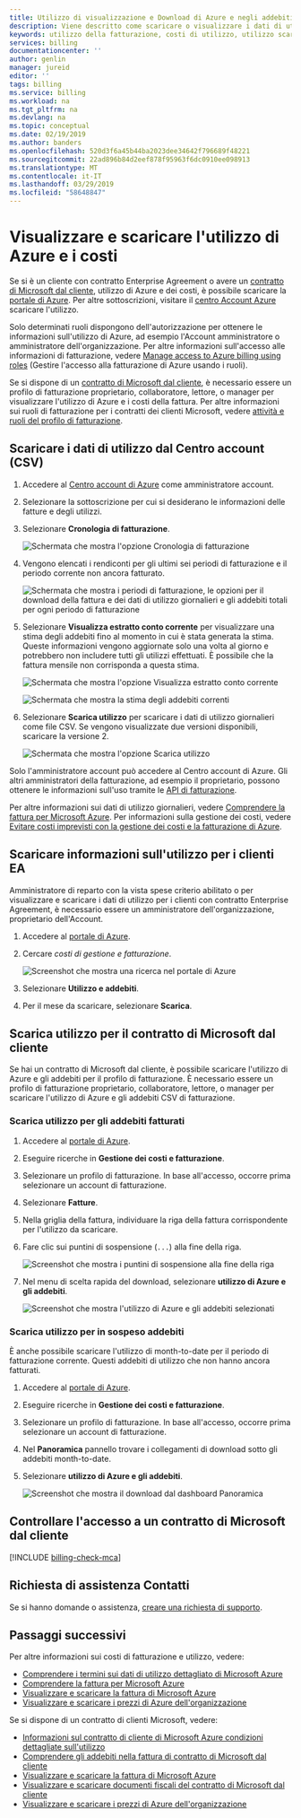 ```yaml
---
title: Utilizzo di visualizzazione e Download di Azure e negli addebiti | Microsoft Docs
description: Viene descritto come scaricare o visualizzare i dati di utilizzo giornalieri Azure e gli addebiti.
keywords: utilizzo della fatturazione, costi di utilizzo, utilizzo scaricare, visualizzare l'utilizzo, utilizzo la fattura di azure, azure
services: billing
documentationcenter: ''
author: genlin
manager: jureid
editor: ''
tags: billing
ms.service: billing
ms.workload: na
ms.tgt_pltfrm: na
ms.devlang: na
ms.topic: conceptual
ms.date: 02/19/2019
ms.author: banders
ms.openlocfilehash: 520d3f6a45b44ba2023dee34642f796689f48221
ms.sourcegitcommit: 22ad896b84d2eef878f95963f6dc0910ee098913
ms.translationtype: MT
ms.contentlocale: it-IT
ms.lasthandoff: 03/29/2019
ms.locfileid: "58648847"
---
```

# <a name="view-and-download-your-azure-usage-and-charges"></a>Visualizzare e scaricare l'utilizzo di Azure e i costi

Se si è un cliente con contratto Enterprise Agreement o avere un [contratto di Microsoft dal cliente](#check-your-access-to-a-microsoft-customer-agreement), utilizzo di Azure e dei costi, è possibile scaricare la [portale di Azure](https://portal.azure.com/). Per altre sottoscrizioni, visitare il [centro Account Azure](https://account.azure.com/Subscriptions) scaricare l'utilizzo.

Solo determinati ruoli dispongono dell'autorizzazione per ottenere le informazioni sull'utilizzo di Azure, ad esempio l'Account amministratore o amministratore dell'organizzazione. Per altre informazioni sull'accesso alle informazioni di fatturazione, vedere [Manage access to Azure billing using roles](billing-manage-access.md) (Gestire l'accesso alla fatturazione di Azure usando i ruoli).

Se si dispone di un [contratto di Microsoft dal cliente](#check-your-access-to-a-microsoft-customer-agreement), è necessario essere un profilo di fatturazione proprietario, collaboratore, lettore, o manager per visualizzare l'utilizzo di Azure e i costi della fattura. Per altre informazioni sui ruoli di fatturazione per i contratti dei clienti Microsoft, vedere [attività e ruoli del profilo di fatturazione](billing-understand-mca-roles.md#billing-profile-roles-and-tasks).

## <a name="download-usage-from-the-account-center-csv"></a>Scaricare i dati di utilizzo dal Centro account (CSV)

1. Accedere al [Centro account di Azure](https://account.windowsazure.com/subscriptions) come amministratore account.

2. Selezionare la sottoscrizione per cui si desiderano le informazioni delle fatture e degli utilizzi.

3. Selezionare **Cronologia di fatturazione**.

    ![Schermata che mostra l'opzione Cronologia di fatturazione](./media/billing-download-azure-invoice-daily-usage-date/Billinghisotry.png)

4. Vengono elencati i rendiconti per gli ultimi sei periodi di fatturazione e il periodo corrente non ancora fatturato.

    ![Schermata che mostra i periodi di fatturazione, le opzioni per il download della fattura e dei dati di utilizzo giornalieri e gli addebiti totali per ogni periodo di fatturazione](./media/billing-download-azure-invoice-daily-usage-date/billingSum.png)

5. Selezionare **Visualizza estratto conto corrente** per visualizzare una stima degli addebiti fino al momento in cui è stata generata la stima. Queste informazioni vengono aggiornate solo una volta al giorno e potrebbero non includere tutti gli utilizzi effettuati. È possibile che la fattura mensile non corrisponda a questa stima.

    ![Schermata che mostra l'opzione Visualizza estratto conto corrente](./media/billing-download-azure-invoice-daily-usage-date/billingSum2.png)

    ![Schermata che mostra la stima degli addebiti correnti](./media/billing-download-azure-invoice-daily-usage-date/billingSum3.png)

6. Selezionare **Scarica utilizzo** per scaricare i dati di utilizzo giornalieri come file CSV. Se vengono visualizzate due versioni disponibili, scaricare la versione 2.

    ![Schermata che mostra l'opzione Scarica utilizzo](./media/billing-download-azure-invoice-daily-usage-date/DLusage.png)

Solo l'amministratore account può accedere al Centro account di Azure. Gli altri amministratori della fatturazione, ad esempio il proprietario, possono ottenere le informazioni sull'uso tramite le [API di fatturazione](billing-usage-rate-card-overview.md).

Per altre informazioni sui dati di utilizzo giornalieri, vedere [Comprendere la fattura per Microsoft Azure](billing-understand-your-bill.md). Per informazioni sulla gestione dei costi, vedere [Evitare costi imprevisti con la gestione dei costi e la fatturazione di Azure](billing-getting-started.md).

## <a name="download-usage-for-ea-customers"></a>Scaricare informazioni sull'utilizzo per i clienti EA

Amministratore di reparto con la vista spese criterio abilitato o per visualizzare e scaricare i dati di utilizzo per i clienti con contratto Enterprise Agreement, è necessario essere un amministratore dell'organizzazione, proprietario dell'Account.

1. Accedere al [portale di Azure](https://portal.azure.com).
1. Cercare *costi di gestione e fatturazione*.

    ![Screenshot che mostra una ricerca nel portale di Azure](./media/billing-download-azure-invoice-daily-usage-date/portal-cm-billing-search.png)

1. Selezionare **Utilizzo e addebiti**.
1. Per il mese da scaricare, selezionare **Scarica**.

## <a name="download-usage-for-your-microsoft-customer-agreement"></a>Scarica utilizzo per il contratto di Microsoft dal cliente

Se hai un contratto di Microsoft dal cliente, è possibile scaricare l'utilizzo di Azure e gli addebiti per il profilo di fatturazione. È necessario essere un profilo di fatturazione proprietario, collaboratore, lettore, o manager per scaricare l'utilizzo di Azure e gli addebiti CSV di fatturazione.

### <a name="download-usage-for-billed-charges"></a>Scarica utilizzo per gli addebiti fatturati

1. Accedere al [portale di Azure](https://portal.azure.com).
2. Eseguire ricerche in **Gestione dei costi e fatturazione**.
3. Selezionare un profilo di fatturazione. In base all'accesso, occorre prima selezionare un account di fatturazione.
4. Selezionare **Fatture**.
5. Nella griglia della fattura, individuare la riga della fattura corrispondente per l'utilizzo da scaricare.
6. Fare clic sui puntini di sospensione (`...`) alla fine della riga.

    ![Screenshot che mostra i puntini di sospensione alla fine della riga](./media/billing-download-azure-invoice/billingprofile-invoicegrid.png)

7. Nel menu di scelta rapida del download, selezionare **utilizzo di Azure e gli addebiti**.

     ![Screenshot che mostra l'utilizzo di Azure e gli addebiti selezionati](./media/billing-download-azure-usage/contextmenu-usage.png)

### <a name="download-usage-for-pending-charges"></a>Scarica utilizzo per in sospeso addebiti

È anche possibile scaricare l'utilizzo di month-to-date per il periodo di fatturazione corrente. Questi addebiti di utilizzo che non hanno ancora fatturati.

1. Accedere al [portale di Azure](https://portal.azure.com).
2. Eseguire ricerche in **Gestione dei costi e fatturazione**.
3. Selezionare un profilo di fatturazione. In base all'accesso, occorre prima selezionare un account di fatturazione.
4. Nel **Panoramica** pannello trovare i collegamenti di download sotto gli addebiti month-to-date.
5. Selezionare **utilizzo di Azure e gli addebiti**.

    ![Screenshot che mostra il download dal dashboard Panoramica](./media/billing-download-azure-usage/open-usage.png)

## <a name="check-your-access-to-a-microsoft-customer-agreement"></a>Controllare l'accesso a un contratto di Microsoft dal cliente
[!INCLUDE [billing-check-mca](../../includes/billing-check-mca.md)]

## <a name="need-help-contact-us"></a>Richiesta di assistenza Contatti

Se si hanno domande o assistenza, [creare una richiesta di supporto](https://go.microsoft.com/fwlink/?linkid=2083458).

## <a name="next-steps"></a>Passaggi successivi

Per altre informazioni sui costi di fatturazione e utilizzo, vedere:

- [Comprendere i termini sui dati di utilizzo dettagliato di Microsoft Azure](billing-understand-your-usage.md)
- [Comprendere la fattura per Microsoft Azure](billing-understand-your-bill.md)
- [Visualizzare e scaricare la fattura di Microsoft Azure](billing-download-azure-invoice.md)
- [Visualizzare e scaricare i prezzi di Azure dell'organizzazione](billing-ea-pricing.md)

Se si dispone di un contratto di clienti Microsoft, vedere:

- [Informazioni sul contratto di cliente di Microsoft Azure condizioni dettagliate sull'utilizzo](billing-mca-understand-your-usage.md)
- [Comprendere gli addebiti nella fattura di contratto di Microsoft dal cliente](billing-mca-understand-your-bill.md)
- [Visualizzare e scaricare la fattura di Microsoft Azure](billing-download-azure-invoice.md)
- [Visualizzare e scaricare documenti fiscali del contratto di Microsoft dal cliente](billing-mca-download-tax-document.md)
- [Visualizzare e scaricare i prezzi di Azure dell'organizzazione](billing-ea-pricing.md)
